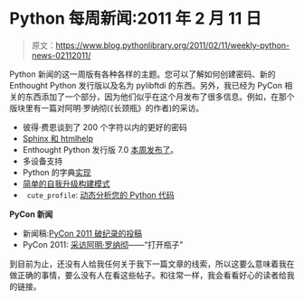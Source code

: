 # Python 每周新闻:2011 年 2 月 11 日

> 原文：<https://www.blog.pythonlibrary.org/2011/02/11/weekly-python-news-02112011/>

Python 新闻的这一周版有各种各样的主题。您可以了解如何创建密码、新的 Enthought Python 发行版以及名为 pylibftdi 的东西。另外，我已经为 PyCon 相关的东西添加了一个部分，因为他们似乎在这个月发布了很多信息。例如，在那个版块里有一篇对阿明·罗纳彻(《长颈瓶》的作者)的采访。

*   彼得·费恩谈到了 200 个字符以内的更好的密码
*   [Sphinx 和 htmlhelp](http://posted-stuff.blogspot.com/2011/02/sphinx-and-htmlhelp.html)
*   Enthought Python 发行版 7.0 [本周发布了](http://blog.enthought.com/general/epd-7-0-released/)。
*   多设备支持
*   Python 的字典[实现](http://www.laurentluce.com/?p=249)
*   [简单的自我升级构建模式](http://tarekziade.wordpress.com/2011/02/10/a-simple-self-upgrade-build-pattern/)
*   ` cute_profile`: [动态分析您的 Python 代码](http://blog.garlicsim.org/post/3234111101/cute-profile-profile-your-python-code-on-the-fly)

**PyCon 新闻**

*   新闻稿:[PyCon 2011 破纪录的投稿](http://pycon.blogspot.com/2011/02/press-release-record-breaking.html)
*   PyCon 2011: [采访阿明·罗纳彻](http://us.pycon.org/2011/blog/2011/02/10/pycon-2011-interview-armin-ronacher-opening-flask/)——“打开瓶子”

到目前为止，还没有人给我任何关于我下一篇文章的线索，所以这要么意味着我在做正确的事情，要么没有人在看这些帖子。和往常一样，我会看看好心的读者给我的链接。